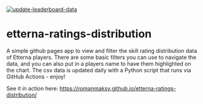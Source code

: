 [![update-leaderboard-data](https://github.com/romanmaksy/etterna-ratings-distribution/actions/workflows/updateLeaderboardData.yaml/badge.svg)](https://github.com/romanmaksy/etterna-ratings-distribution/actions/workflows/updateLeaderboardData.yaml)
# etterna-ratings-distribution

A simple github pages app to view and filter the skill rating distribution data of Etterna players. There are some basic filters you can use to navigate the data, and you can also put in a players name to have them highlighted on the chart. The csv data is updated daily with a Python script that runs via GitHub Actions - enjoy!

See it in action here: https://romanmaksy.github.io/etterna-ratings-distribution/
